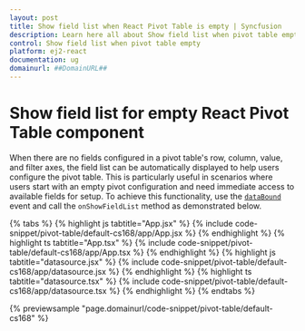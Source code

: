 ```yaml
---
layout: post
title: Show field list when React Pivot Table is empty | Syncfusion
description: Learn here all about Show field list when pivot table empty in Syncfusion React Pivotview component of Syncfusion Essential JS 2 and more.
control: Show field list when pivot table empty 
platform: ej2-react
documentation: ug
domainurl: ##DomainURL##
---
```


# Show field list for empty React Pivot Table component

When there are no fields configured in a pivot table's row, column, value, and filter axes, the field list can be automatically displayed to help users configure the pivot table. This is particularly useful in scenarios where users start with an empty pivot configuration and need immediate access to available fields for setup. To achieve this functionality, use the [`dataBound`](https://ej2.syncfusion.com/react/documentation/api/pivotview/#databound) event and call the `onShowFieldList` method as demonstrated below.

{% tabs %}
{% highlight js tabtitle="App.jsx" %}
{% include code-snippet/pivot-table/default-cs168/app/App.jsx %}
{% endhighlight %}
{% highlight ts tabtitle="App.tsx" %}
{% include code-snippet/pivot-table/default-cs168/app/App.tsx %}
{% endhighlight %}
{% highlight js tabtitle="datasource.jsx" %}
{% include code-snippet/pivot-table/default-cs168/app/datasource.jsx %}
{% endhighlight %}
{% highlight ts tabtitle="datasource.tsx" %}
{% include code-snippet/pivot-table/default-cs168/app/datasource.tsx %}
{% endhighlight %}
{% endtabs %}

{% previewsample "page.domainurl/code-snippet/pivot-table/default-cs168" %}